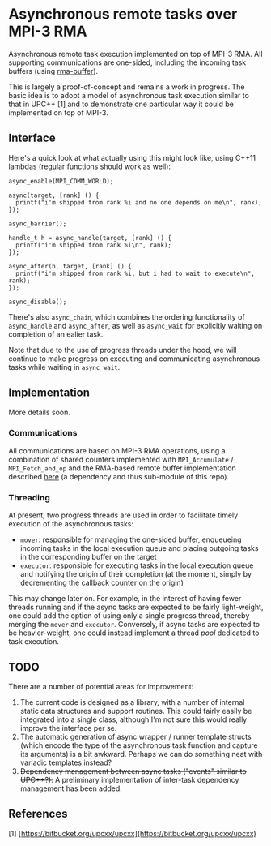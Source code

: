 # Asynchronous remote tasks over MPI-3 RMA

Asynchronous remote task execution implemented on top of MPI-3 RMA.
All supporting communications are one-sided, including the incoming task
buffers (using [rma-buffer](https://github.com/swfrench/rma-buffer)).

This is largely a proof-of-concept and remains a work in progress. The basic
idea is to adopt a model of asynchronous task execution similar to that in
UPC++ [1] and to demonstrate one particular way it could be implemented on
top of MPI-3.

## Interface

Here's a quick look at what actually using this might look like, using C++11
lambdas (regular functions should work as well):

    async_enable(MPI_COMM_WORLD);

    async(target, [rank] () {
      printf("i'm shipped from rank %i and no one depends on me\n", rank);
    });

    async_barrier();

    handle_t h = async_handle(target, [rank] () {
      printf("i'm shipped from rank %i\n", rank);
    });

    async_after(h, target, [rank] () {
      printf("i'm shipped from rank %i, but i had to wait to execute\n", rank);
    });

    async_disable();

There's also `async_chain`, which combines the ordering functionality of
`async_handle` and `async_after`, as well as `async_wait` for explicitly
waiting on completion of an ealier task.

Note that due to the use of progress threads under the hood, we will continue
to make progress on executing and communicating asynchronous tasks while
waiting in `async_wait`.

## Implementation

More details soon.

### Communications

All communications are based on MPI-3 RMA operations, using a combination of
shared counters implemented with `MPI_Accumulate` / `MPI_Fetch_and_op` and the
RMA-based remote buffer implementation described
[here](https://github.com/swfrench/rma-buffer) (a dependency and thus
sub-module of this repo).

### Threading

At present, two progress threads are used in order to facilitate timely
execution of the asynchronous tasks:

* `mover`: responsible for managing the one-sided buffer, enqueueing incoming
  tasks in the local execution queue and placing outgoing tasks in the
  corresponding buffer on the target
* `executor`: responsible for executing tasks in the local execution queue and
  notifying the origin of their completion (at the moment, simply by
  decrementing the callback counter on the origin)

This may change later on. For example, in the interest of having fewer threads
running and if the async tasks are expected to be fairly light-weight, one
could add the option of using only a single progress thread, thereby merging
the `mover` and `executor`. Conversely, if async tasks are expected to be
heavier-weight, one could instead implement a thread *pool* dedicated to task
execution.

## TODO

There are a number of potential areas for improvement:

1.  The current code is designed as a library, with a number of internal static
    data structures and support routines. This could fairly easily be
    integrated into a single class, although I'm not sure this would really
    improve the interface per se.
2.  The automatic generation of async wrapper / runner template structs (which
    encode the type of the asynchronous task function and capture its
    arguments) is a bit awkward. Perhaps we can do something neat with variadic
    templates instead?
3.  ~~Dependency management between async tasks ("events" similar to UPC++?).~~
    A preliminary implementation of inter-task dependency management has been
    added.

## References

[1] [https://bitbucket.org/upcxx/upcxx](https://bitbucket.org/upcxx/upcxx)
